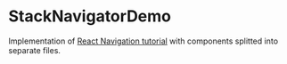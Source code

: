# StackNavigatorDemo

Implementation of [React Navigation tutorial](https://reactnavigation.org/docs/en/getting-started.html) with components splitted into separate files.
